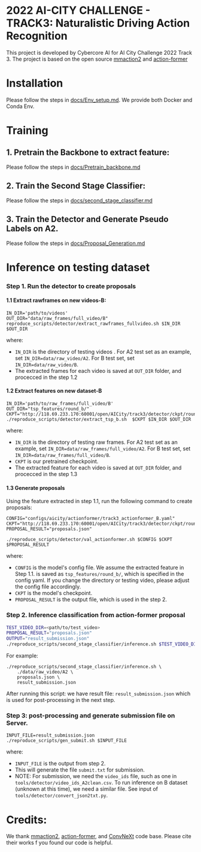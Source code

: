 # 2022 AI-CITY CHALLENGE - TRACK3: Naturalistic Driving Action Recognition
This project is developed by Cybercore AI for AI City Challenge 2022 Track 3.
The project is based on the open source [mmaction2](https://github.com/open-mmlab/mmaction2) and [action-former](https://github.com/happyharrycn/actionformer_release)

# Installation

Please follow the steps in [docs/Env_setup.md](docs/Env_setup.md). We provide both Docker and Conda Env.
# Training 

## 1. Pretrain the Backbone to extract feature:
Please follow the steps in [docs/Pretrain_backbone.md](docs/Pretrain_backbone.md)
## 2. Train the Second Stage Classifier:
Please follow the steps in [docs/second_stage_classifier.md](docs/second_stage_classifier.md)

## 3. Train the Detector and Generate Pseudo Labels on A2. 
Please follow the steps in [docs/Proposal_Generation.md](docs/Proposal_Generation.md)

# Inference on testing dataset 

### Step 1. Run the detector to create proposals 
#### 1.1 Extract rawframes on new videos-B:
```
IN_DIR='path/to/videos'
OUT_DIR="data/raw_frames/full_video/B"
reproduce_scripts/detector/extract_rawframes_fullvideo.sh $IN_DIR $OUT_DIR
```
where:
+ `IN_DIR` is the directory of testing videos . For A2 test set as an example, set `IN_DIR=data/raw_video/A2`. For B test set, set `IN_DIR=data/raw_video/B`.
+ The extracted frames for each video is saved at `OUT_DIR` folder, and procecced in the step 1.2 


#### 1.2 Extract features on new dataset-B
```
IN_DIR='path/to/raw_frames/full_video/B'
OUT_DIR="tsp_features/round_b/"
CKPT="http://118.69.233.170:60001/open/AICity/track3/detector/ckpt/round2_tsp_67.5.pth"
./reproduce_scripts/detector/extract_tsp_b.sh  $CKPT $IN_DIR $OUT_DIR
```
where:
+ `IN_DIR` is the directory of testing raw frames. For A2 test set as an example, set `IN_DIR=data/raw_frames/full_video/A2`. For B test set, set `IN_DIR=data/raw_frames/full_video/B`.
+ `CKPT` is our pretrained checkpoint.
+ The extracted feature for each video is saved at `OUT_DIR` folder, and procecced in the step 1.3


#### 1.3 Generate proposals


Using the feature extracted in step 1.1, run the following command to create proposals:
```
CONFIG="configs/aicity/actionformer/track3_actionformer_B.yaml"
CKPT="http://118.69.233.170:60001/open/AICity/track3/detector/ckpt/round2_map_31.55.pth.tar"
PROPOSAL_RESULT="proposals.json"

./reproduce_scripts/detector/val_actionformer.sh $CONFIG $CKPT $PROPOSAL_RESULT 
```
where:
+ `CONFIG` is the model's config file. We assume the extracted feature in Step 1.1. is saved as `tsp_features/round_b/`, which is specified in the config yaml. If you change the directory or testing video, please adjust the config file accordingly.
+ `CKPT` is the model's checkpoint.
+ `PROPOSAL_RESULT` is the output file, which is used in the step 2.
### Step 2. Inference classification from action-former proposal
```bash
TEST_VIDEO_DIR=<path/to/test_video>
PROPOSAL_RESULT="proposals.json"
OUTPUT="result_submission.json"
./reproduce_scripts/second_stage_classifier/inference.sh $TEST_VIDEO_DIR $PROPOSAL_RESULT $OUTPUT
```
For example:
```
./reproduce_scripts/second_stage_classifier/inference.sh \
    ./data/raw_video/A2 \ 
    proposals.json \
    result_submission.json
```
After running this script: we have result file: `result_submission.json` which is used for post-processing in the next step.

### Step 3: post-processing and generate submission file on Server. 
```
INPUT_FILE=result_submission.json
./reproduce_scripts/gen_submit.sh $INPUT_FILE
```
where:
+ `INPUT_FILE` is the output from step 2.
+ This will generate the file `submit.txt` for submission. 
+ NOTE: For submission, we need the `video_ids` file, such as one in `tools/detector/video_ids_A2clean.csv`. To run inference on B dataset (unknown at this time), we need a similar file. See input of `tools/detector/convert_json2txt.py`.

# Credits:
We thank [mmaction2](https://github.com/open-mmlab/mmaction2), [action-former](https://github.com/happyharrycn/actionformer_release), and [ConvNeXt](https://github.com/facebookresearch/ConvNeXt) code base. Please cite their works f you found our code is helpful.
